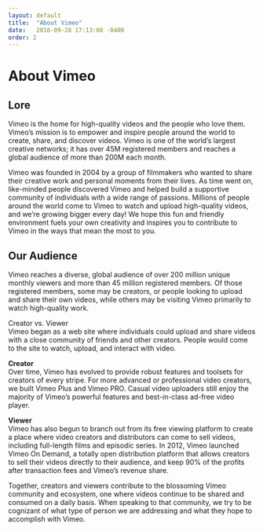 ```yaml
---
layout: default
title:  "About Vimeo"
date:   2016-09-28 17:13:08 -0400
order: 2
---
```

# About Vimeo

## Lore
Vimeo is the home for high-quality videos and the people who love them. Vimeo’s mission is to empower and inspire people around the world to create, share, and discover videos. Vimeo is one of the world’s largest creative networks; it has over 45M registered members and reaches a global audience of more than 200M each month.

Vimeo was founded in 2004 by a group of filmmakers who wanted to share their creative work and personal moments from their lives. As time went on, like-minded people discovered Vimeo and helped build a supportive community of individuals with a wide range of passions. Millions of people around the world come to Vimeo to watch and upload high-quality videos, and we’re growing bigger every day! We hope this fun and friendly environment fuels your own creativity and inspires you to contribute to Vimeo in the ways that mean the most to you.


## Our Audience  
Vimeo reaches a diverse, global audience of over 200 million unique monthly viewers and more than 45 million registered members. Of those registered members, some may be creators, or people looking to upload and share their own videos, while others may be visiting Vimeo primarily to watch high-quality work.

Creator vs. Viewer  
Vimeo began as a web site where individuals could upload and share videos with a close community of friends and other creators. People would come to the site to watch, upload, and interact with video.

**Creator**  
Over time, Vimeo has evolved to provide robust features and toolsets for creators of every stripe. For more advanced or professional video creators, we built Vimeo Plus and Vimeo PRO. Casual video uploaders still enjoy the majority of Vimeo’s powerful features and best-in-class ad-free video player.

**Viewer**      
Vimeo has also begun to branch out from its free viewing platform to create a place where video creators and distributors can come to sell videos, including full-length films and episodic series. In 2012, Vimeo launched Vimeo On Demand, a totally open distribution platform that allows creators to sell their videos directly to their audience, and keep 90% of the profits after transaction fees and Vimeo’s revenue share.

Together, creators and viewers contribute to the blossoming Vimeo community and ecosystem, one where videos continue to be shared and consumed on a daily basis. When speaking to that community, we try to be cognizant of what type of person we are addressing and what they hope to accomplish with Vimeo.

[random-link]: http://jekyllrb.com/docs/home
